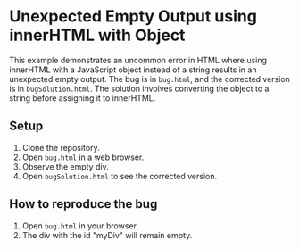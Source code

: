 # Unexpected Empty Output using innerHTML with Object

This example demonstrates an uncommon error in HTML where using innerHTML with a JavaScript object instead of a string results in an unexpected empty output. The bug is in `bug.html`, and the corrected version is in `bugSolution.html`.  The solution involves converting the object to a string before assigning it to innerHTML.

## Setup

1. Clone the repository.
2. Open `bug.html` in a web browser.
3. Observe the empty div.
4. Open `bugSolution.html` to see the corrected version.

## How to reproduce the bug

1. Open `bug.html` in your browser.
2. The div with the id "myDiv" will remain empty.